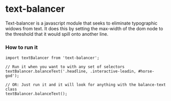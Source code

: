 # text-balancer

Text-balancer is a javascript module that seeks to eliminate typographic widows from text. It does this by setting the max-width of the dom node to the threshold that it would spill onto another line.

### How to run it

```
import textBalancer from 'text-balancer';

// Run it when you want to with any set of selectors
textBalancer.balanceText('.headline, .interactive-leadin, #horse-god');

// OR: Just run it and it will look for anything with the balance-text class
textBalancer.balanceText();
```
